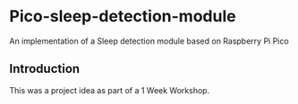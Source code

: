 # Pico-sleep-detection-module
An implementation of a Sleep detection module based on Raspberry Pi Pico

## Introduction
This was a project idea as part of a 1 Week Workshop.
